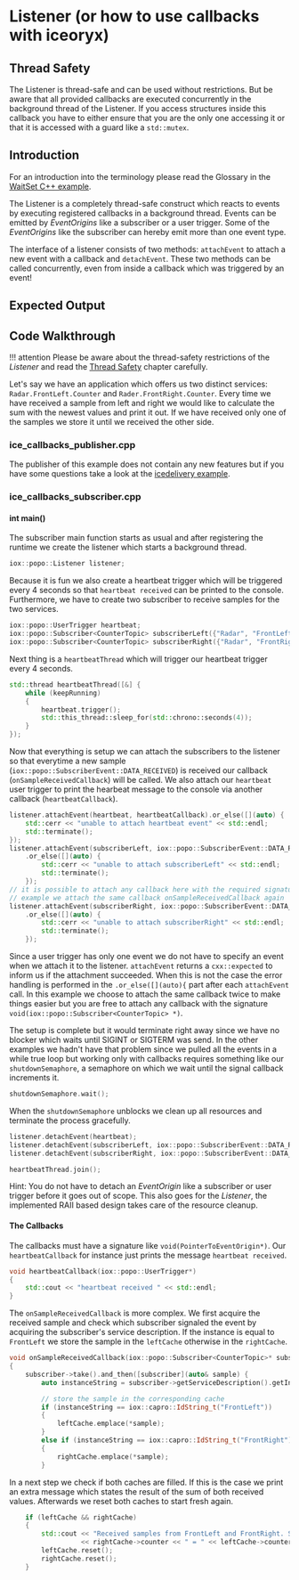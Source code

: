 # Listener (or how to use callbacks with iceoryx)

## Thread Safety
The Listener is thread-safe and can be used without restrictions.
But be aware that all provided callbacks are executed concurrently 
in the background thread of the Listener. If you access structures
inside this callback you have to either ensure that you are the only
one accessing it or that it is accessed with a guard like a `std::mutex`.

## Introduction

For an introduction into the terminology please read the Glossary in the
[WaitSet C++ example](../waitset).

The Listener is a completely thread-safe construct which reacts to events by 
executing registered callbacks in a background thread. Events can be emitted by 
_EventOrigins_ like a subscriber or a user trigger. Some of the _EventOrigins_ 
like the subscriber can hereby emit more than one event type.

The interface of a listener consists of two methods: `attachEvent` to attach a 
new event with a callback and `detachEvent`. These two methods can be called 
concurrently, even from inside a callback which was triggered by an event!

## Expected Output

<!-- @todo Add expected output with asciinema recording before v1.0-->

## Code Walkthrough

!!! attention 
    Please be aware about the thread-safety restrictions of the _Listener_ and 
    read the [Thread Safety](#thread-safety) chapter carefully.

Let's say we have an application which offers us two distinct services:
`Radar.FrontLeft.Counter` and `Rader.FrontRight.Counter`. Every time we have 
received a sample from left and right we would like to calculate the sum with 
the newest values and print it out. If we have received only one of the samples 
we store it until we received the other side.

### ice_callbacks_publisher.cpp

The publisher of this example does not contain any new features but if you have 
some questions take a look at the [icedelivery example](../icedelivery).

### ice_callbacks_subscriber.cpp
#### int main()
The subscriber main function starts as usual and after registering the runtime 
we create the listener which starts a background thread.
```cpp
iox::popo::Listener listener;
```

Because it is fun we also create a heartbeat trigger which will be triggered 
every 4 seconds so that `heartbeat received` can be printed to the console.
Furthermore, we have to create two subscriber to receive samples for the two 
services.
```cpp
iox::popo::UserTrigger heartbeat;
iox::popo::Subscriber<CounterTopic> subscriberLeft({"Radar", "FrontLeft", "Counter"});
iox::popo::Subscriber<CounterTopic> subscriberRight({"Radar", "FrontRight", "Counter"});
```

Next thing is a `heartbeatThread` which will trigger our heartbeat trigger every 
4 seconds.
```cpp
std::thread heartbeatThread([&] {
    while (keepRunning)
    {
        heartbeat.trigger();
        std::this_thread::sleep_for(std::chrono::seconds(4));
    }
});
```

Now that everything is setup we can attach the subscribers to the listener so that
everytime a new sample (`iox::popo::SubscriberEvent::DATA_RECEIVED`) is received our callback 
(`onSampleReceivedCallback`) will be called. We also attach 
our `heartbeat` user trigger to print the hearbeat message to the console via another
callback (`heartbeatCallback`).
```cpp
listener.attachEvent(heartbeat, heartbeatCallback).or_else([](auto) {
    std::cerr << "unable to attach heartbeat event" << std::endl;
    std::terminate();
});
listener.attachEvent(subscriberLeft, iox::popo::SubscriberEvent::DATA_RECEIVED, onSampleReceivedCallback)
    .or_else([](auto) {
        std::cerr << "unable to attach subscriberLeft" << std::endl;
        std::terminate();
    });
// it is possible to attach any callback here with the required signature. to simplify the
// example we attach the same callback onSampleReceivedCallback again
listener.attachEvent(subscriberRight, iox::popo::SubscriberEvent::DATA_RECEIVED, onSampleReceivedCallback)
    .or_else([](auto) {
        std::cerr << "unable to attach subscriberRight" << std::endl;
        std::terminate();
    });
```
Since a user trigger has only one event we do not have to specify an event when we attach 
it to the listener. `attachEvent` returns a `cxx::expected` to inform us if the attachment
succeeded. When this is not the case the error handling is performed in the `.or_else([](auto){` part 
after each `attachEvent` call.
In this example we choose to attach the same callback twice to make things easier 
but you are free to attach any callback with the signature `void(iox::popo::Subscriber<CounterTopic> *)`.

The setup is complete but it would terminate right away since we have no blocker which
waits until SIGINT or SIGTERM was send. In the other examples we hadn't have that problem
since we pulled all the events in a while true loop but working only with callbacks 
requires something like our `shutdownSemaphore`, a semaphore on which we wait until 
the signal callback increments it.
```cpp
shutdownSemaphore.wait();
```

When the `shutdownSemaphore` unblocks we clean up all resources and terminate the process 
gracefully.
```cpp
listener.detachEvent(heartbeat);
listener.detachEvent(subscriberLeft, iox::popo::SubscriberEvent::DATA_RECEIVED);
listener.detachEvent(subscriberRight, iox::popo::SubscriberEvent::DATA_RECEIVED);

heartbeatThread.join();
```

Hint: You do not have to detach an _EventOrigin_ like a subscriber or user trigger 
before it goes out of scope. This also goes for the _Listener_, the implemented
RAII based design takes care of the resource cleanup.

#### The Callbacks
The callbacks must have a signature like `void(PointerToEventOrigin*)`.
Our `heartbeatCallback` for instance just prints the message `heartbeat received`.
```cpp
void heartbeatCallback(iox::popo::UserTrigger*)
{
    std::cout << "heartbeat received " << std::endl;
}
```

The `onSampleReceivedCallback` is more complex. We first acquire the received 
sample and check which subscriber signaled the event by acquiring the subscriber's
service description. If the instance is equal to `FrontLeft` we store the sample
in the `leftCache` otherwise in the `rightCache`.
```cpp
void onSampleReceivedCallback(iox::popo::Subscriber<CounterTopic>* subscriber)
{
    subscriber->take().and_then([subscriber](auto& sample) {
        auto instanceString = subscriber->getServiceDescription().getInstanceIDString();

        // store the sample in the corresponding cache
        if (instanceString == iox::capro::IdString_t("FrontLeft"))
        {
            leftCache.emplace(*sample);
        }
        else if (instanceString == iox::capro::IdString_t("FrontRight"))
        {
            rightCache.emplace(*sample);
        }
```

In a next step we check if both caches are filled. If this is the case we print 
an extra message which states the result of the sum of both received values.
Afterwards we reset both caches to start fresh again.
```cpp
    if (leftCache && rightCache)
    {
        std::cout << "Received samples from FrontLeft and FrontRight. Sum of " << leftCache->counter << " + "
                  << rightCache->counter << " = " << leftCache->counter + rightCache->counter << std::endl;
        leftCache.reset();
        rightCache.reset();
    }
```
